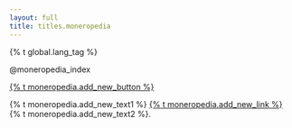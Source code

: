 ```yaml
---
layout: full
title: titles.moneropedia
---
```


{% t global.lang_tag %}

<div class="row">

@moneropedia_index

</div>

<p><a href="https://repo.getmonero.org/byterubpay/monero-site#60-how-to-make-a-moneropedia-entry" class="btn-link btn-auto btn-primary">{% t moneropedia.add_new_button %}</a></p>

{% t moneropedia.add_new_text1 %} [{% t moneropedia.add_new_link %}](https://repo.getmonero.org/byterubpay/monero-site/issues) {% t moneropedia.add_new_text2 %}.
